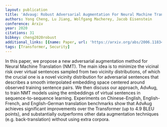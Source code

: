 ```yaml
---
layout: publication
title: 'Advaug: Robust Adversarial Augmentation For Neural Machine Translation'
authors: Yong Cheng, Lu Jiang, Wolfgang Macherey, Jacob Eisenstein
conference: Arxiv
year: 2020
citations: 31
bibkey: cheng2020robust
additional_links: [{name: Paper, url: 'https://arxiv.org/abs/2006.11834'}]
tags: [Transformer, Security]
---
```

In this paper, we propose a new adversarial augmentation method for Neural
Machine Translation (NMT). The main idea is to minimize the vicinal risk over
virtual sentences sampled from two vicinity distributions, of which the crucial
one is a novel vicinity distribution for adversarial sentences that describes a
smooth interpolated embedding space centered around observed training sentence
pairs. We then discuss our approach, AdvAug, to train NMT models using the
embeddings of virtual sentences in sequence-to-sequence learning. Experiments
on Chinese-English, English-French, and English-German translation benchmarks
show that AdvAug achieves significant improvements over the Transformer (up to
4.9 BLEU points), and substantially outperforms other data augmentation
techniques (e.g. back-translation) without using extra corpora.
